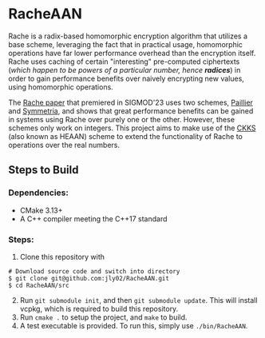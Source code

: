 # RacheAAN
Rache is a radix-based homomorphic encryption algorithm that utilizes a base scheme, leveraging the fact that in practical usage, homomorphic operations have far lower performance overhead than the encryption itself. Rache uses caching of certain "interesting" pre-computed ciphertexts (_which happen to be powers of a particular number, hence_ **_radices_**) in order to gain performance benefits over naively encrypting new values, using homomorphic operations. 

The [Rache paper](https://dl.acm.org/doi/10.1145/3588920) that premiered in SIGMOD'23 uses two schemes, [Paillier](https://link.springer.com/content/pdf/10.1007/3-540-48910-X_16.pdf) and [Symmetria](https://dl.acm.org/doi/10.14778/3389133.3389144), and shows that great performance benefits can be gained in systems using Rache over purely one or the other. However, these schemes only work on integers. This project aims to make use of the [CKKS](https://eprint.iacr.org/2016/421.pdf) (also known as HEAAN) scheme to extend the functionality of Rache to operations over the real numbers.

## Steps to Build
### Dependencies: 
- CMake 3.13+
- A C++ compiler meeting the C++17 standard

### Steps:
1. Clone this repository with
  ```shell
  # Download source code and switch into directory
  $ git clone git@github.com:jly02/RacheAAN.git
  $ cd RacheAAN/src
  ```
2. Run `git submodule init`, and then `git submodule update`. This will install vcpkg, which is required to build this repository.
3. Run `cmake .` to setup the project, and `make` to build.
4. A test executable is provided. To run this, simply use `./bin/RacheAAN`.
